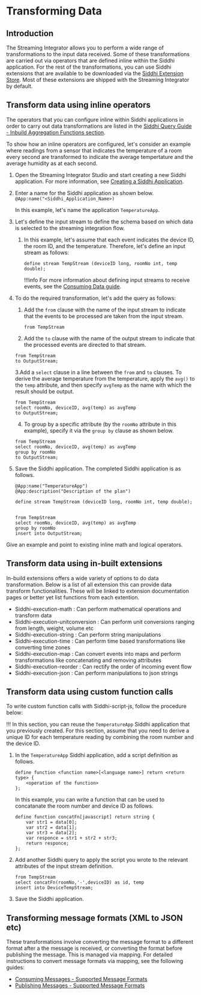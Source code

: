 # Transforming Data

## Introduction

The Streaming Integrator allows you to perform a wide range of transformations to the input data received. Some of these 
transformations are carried out via operators that are defined inline within the Siddhi application. For the rest of the
 transformations, you can use Siddhi extensions that are available to be downloaded via the [Siddhi Extension Store](https://store.wso2.com/store/assets/analyticsextension/list).
 Most of these extensions are shipped with the Streaming Integrator by default.

## Transform data using inline operators

The operators that you can configure inline within Siddhi applications in order to carry out data transformations are listed in the [Siddhi Query Guide - Inbuild Aggregation Functions section](https://siddhi.io/en/v5.0/docs/query-guide/#select).

To show how an inline operators are configured, let's consider an example where readings from a sensor that indicates 
the temperature of a room every second are transformed to indicate the average tempertature and the average humidity as at each second.

1. Open the Streaming Integrator Studio and start creating a new Siddhi application. For more information, see [Creating a Siddhi Application](../develop/creating-a-Siddhi-Application.md).
2. Enter a name for the Siddhi application as shown below.<br/>
   `@App:name("<Siddhi_Application_Name>)`<br/>
   
   In this example, let's name the application `TemperatureApp`.
   
3. Let's define the input stream to define the schema based on which data is selected to the streaming integration flow.
    1. In this example, let's assume that each event indicates the device ID, the room ID, and the temperature. Therefore, let's define an input stream as follows:
       ```
       define stream TempStream (deviceID long, roomNo int, temp double);
       ```
       
       !!!info
           For more information about defining input streams to receive events, see the [Consuming Data guide](consuming-messages.md).
           
          
4. To do the required transformation, let's add the query as follows:
    1. Add the `from` clause with the name of the input stream to indicate that the events to be processed are taken from the input stream.
       ```jql
       from TempStream
       ```
    2. Add the `to` clause with the name of the output stream to indicate that the processed events are directed to that stream.
      ```jql
      from TempStream
      to OutputStream;
      ```
    3.Add a `select` clause in a line between the `from` and `to` clauses. To derive the average temperature from the temperature, apply the `avg()` to the `temp` 
    attribute, and then specify `avgTemp` as the name with which the result should be output. 
    
      ```jql
      from TempStream
      select roomNo, deviceID, avg(temp) as avgTemp
      to OutputStream;
      ```
    4. To group by a specific attribute (by the `roomNo` attribute in this example), specify it via the `group by` clause as shown below.
      ```jql
      from TempStream
      select roomNo, deviceID, avg(temp) as avgTemp
      group by roomNo
      to OutputStream;
      ```
    
5. Save the Siddhi application. The completed Siddhi application is as follows.

    ```jql
    @App:name("TemperatureApp")
    @App:description("Description of the plan")
    
    define stream TempStream (deviceID long, roomNo int, temp double);
    
    
    from TempStream
    select roomNo, deviceID, avg(temp) as avgTemp
    group by roomNo
    insert into OutputStream;
    ```

Give an example and point to existing inline math and logical operators.



## Transform data using in-built extensions
In-build extensions offers a wide variety of options to do data transformation. Below is a list of all extension this can provide data transform functionalities. These will be linked to extension documentation pages or better yet list functions from each extention. 
 - Siddhi-execution-math : Can perform mathematical operations and transform data
 - Siddhi-execution-unitconversion : Can perform unit conversions ranging from length, weight, volume etc
 - Siddhi-execution-string : Can perform string manipulations
 - Siddhi-execution-time : Can perform time based transformations like converting time zones 
 - Siddhi-execution-map : Can convert events into maps and perform transformations like concatenating and removing 
 attributes
 - Siddhi-execution-reorder : Can rectify the order of incoming event flow
 - Siddhi-execution-json : Can perform manipulations to json strings

## Transform data using custom function calls
To write custom function calls with Siddhi-script-js, follow the procedure below:

!!!
    In this section, you can reuse the `TemperatureApp` Siddhi application that you previously created. For this section,
     assume that you need to derive a unique ID for each temperature reading by combining the room number and the device ID.
    
1. In the `TemperatureApp` Siddhi application, add a script definition as follows.

    ```
    define function <function name>[<language name>] return <return type> {
        <operation of the function>
    };
    ```
    
    In this example, you can write a function that can be used to concatanate the room number and device ID as follows.
    
    ```
    define function concatFn[javascript] return string {
        var str1 = data[0];
        var str2 = data[1];
        var str3 = data[2];
        var responce = str1 + str2 + str3;
        return responce;
    };
    ```

2. Add another Siddhi query to apply the script you wrote to the relevant attributes of the input stream definition.
    ```
    from TempStream
    select concatFn(roomNo,'-',deviceID) as id, temp 
    insert into DeviceTempStream;
    ```
3. Save the Siddhi application.

## Transforming message formats (XML to JSON etc)

These transformations involve converting the message format to a different format after a the message is received, or 
converting the format before publishing the message. This is managed via mapping. For detailed instructions to convert
 message formats via mapping, see the following guides:
 
 - [Consuming Messages - Supported Message Formats](consuming-messages/#supported-message-formats)
 - [Publishing Messages - Supported Message Formats](publishing-data/#supported-message-formats)

